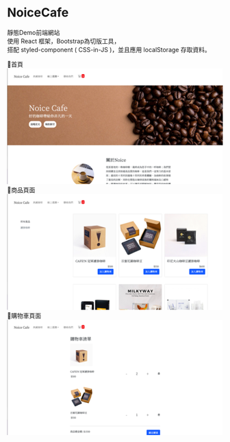 # NoiceCafe
靜態Demo前端網站
<br>
使用 React 框架，Bootstrap為切版工具，
<br>
搭配 styled-component ( CSS-in-JS )，並且應用 localStorage 存取資料。

🧋首頁
![image](https://github.com/amberyufangchiu/NoiceCafe/blob/main/截圖%202022-04-19%2017.34.54.png)
<br>
🧋商品頁面
![image](https://github.com/amberyufangchiu/NoiceCafe/blob/main/截圖%202022-04-19%2017.37.24.png)
<br>
🧋購物車頁面
![image](https://github.com/amberyufangchiu/NoiceCafe/blob/main/截圖%202022-04-19%2017.35.30.png
)
